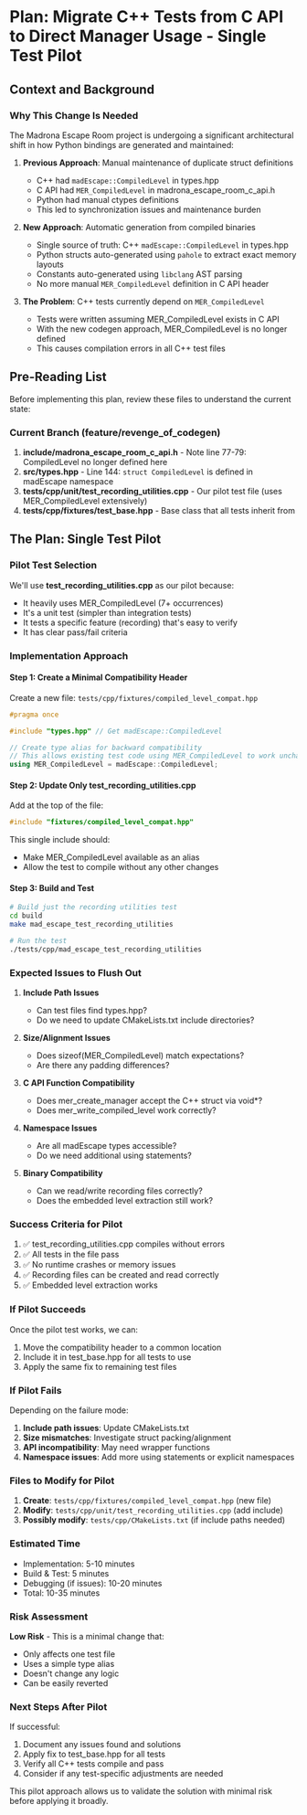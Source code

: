 # Plan: Migrate C++ Tests from C API to Direct Manager Usage - Single Test Pilot

## Context and Background

### Why This Change Is Needed

The Madrona Escape Room project is undergoing a significant architectural shift in how Python bindings are generated and maintained:

1. **Previous Approach**: Manual maintenance of duplicate struct definitions
   - C++ had `madEscape::CompiledLevel` in types.hpp
   - C API had `MER_CompiledLevel` in madrona_escape_room_c_api.h
   - Python had manual ctypes definitions
   - This led to synchronization issues and maintenance burden

2. **New Approach**: Automatic generation from compiled binaries
   - Single source of truth: C++ `madEscape::CompiledLevel` in types.hpp
   - Python structs auto-generated using `pahole` to extract exact memory layouts
   - Constants auto-generated using `libclang` AST parsing
   - No more manual `MER_CompiledLevel` definition in C API header

3. **The Problem**: C++ tests currently depend on `MER_CompiledLevel`
   - Tests were written assuming MER_CompiledLevel exists in C API
   - With the new codegen approach, MER_CompiledLevel is no longer defined
   - This causes compilation errors in all C++ test files

## Pre-Reading List

Before implementing this plan, review these files to understand the current state:

### Current Branch (feature/revenge_of_codegen)
1. **include/madrona_escape_room_c_api.h** - Note line 77-79: CompiledLevel no longer defined here
2. **src/types.hpp** - Line 144: `struct CompiledLevel` is defined in madEscape namespace
3. **tests/cpp/unit/test_recording_utilities.cpp** - Our pilot test file (uses MER_CompiledLevel extensively)
4. **tests/cpp/fixtures/test_base.hpp** - Base class that all tests inherit from

## The Plan: Single Test Pilot

### Pilot Test Selection

We'll use **test_recording_utilities.cpp** as our pilot because:
- It heavily uses MER_CompiledLevel (7+ occurrences)
- It's a unit test (simpler than integration tests)
- It tests a specific feature (recording) that's easy to verify
- It has clear pass/fail criteria

### Implementation Approach

#### Step 1: Create a Minimal Compatibility Header

Create a new file: `tests/cpp/fixtures/compiled_level_compat.hpp`
```cpp
#pragma once

#include "types.hpp" // Get madEscape::CompiledLevel

// Create type alias for backward compatibility
// This allows existing test code using MER_CompiledLevel to work unchanged
using MER_CompiledLevel = madEscape::CompiledLevel;
```

#### Step 2: Update Only test_recording_utilities.cpp

Add at the top of the file:
```cpp
#include "fixtures/compiled_level_compat.hpp"
```

This single include should:
- Make MER_CompiledLevel available as an alias
- Allow the test to compile without any other changes

#### Step 3: Build and Test

```bash
# Build just the recording utilities test
cd build
make mad_escape_test_recording_utilities

# Run the test
./tests/cpp/mad_escape_test_recording_utilities
```

### Expected Issues to Flush Out

1. **Include Path Issues**
   - Can test files find types.hpp?
   - Do we need to update CMakeLists.txt include directories?

2. **Size/Alignment Issues**
   - Does sizeof(MER_CompiledLevel) match expectations?
   - Are there any padding differences?

3. **C API Function Compatibility**
   - Does mer_create_manager accept the C++ struct via void*?
   - Does mer_write_compiled_level work correctly?

4. **Namespace Issues**
   - Are all madEscape types accessible?
   - Do we need additional using statements?

5. **Binary Compatibility**
   - Can we read/write recording files correctly?
   - Does the embedded level extraction still work?

### Success Criteria for Pilot

1. ✅ test_recording_utilities.cpp compiles without errors
2. ✅ All tests in the file pass
3. ✅ No runtime crashes or memory issues
4. ✅ Recording files can be created and read correctly
5. ✅ Embedded level extraction works

### If Pilot Succeeds

Once the pilot test works, we can:
1. Move the compatibility header to a common location
2. Include it in test_base.hpp for all tests to use
3. Apply the same fix to remaining test files

### If Pilot Fails

Depending on the failure mode:

1. **Include path issues**: Update CMakeLists.txt
2. **Size mismatches**: Investigate struct packing/alignment
3. **API incompatibility**: May need wrapper functions
4. **Namespace issues**: Add more using statements or explicit namespaces

### Files to Modify for Pilot

1. **Create**: `tests/cpp/fixtures/compiled_level_compat.hpp` (new file)
2. **Modify**: `tests/cpp/unit/test_recording_utilities.cpp` (add include)
3. **Possibly modify**: `tests/cpp/CMakeLists.txt` (if include paths needed)

### Estimated Time

- Implementation: 5-10 minutes
- Build & Test: 5 minutes  
- Debugging (if issues): 10-20 minutes
- Total: 10-35 minutes

### Risk Assessment

**Low Risk** - This is a minimal change that:
- Only affects one test file
- Uses a simple type alias
- Doesn't change any logic
- Can be easily reverted

### Next Steps After Pilot

If successful:
1. Document any issues found and solutions
2. Apply fix to test_base.hpp for all tests
3. Verify all C++ tests compile and pass
4. Consider if any test-specific adjustments are needed

This pilot approach allows us to validate the solution with minimal risk before applying it broadly.